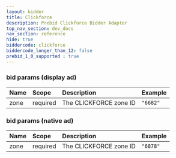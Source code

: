 ```yaml
---
layout: bidder
title: Clickforce
description: Prebid Clickforce Bidder Adaptor
top_nav_section: dev_docs
nav_section: reference
hide: true
biddercode: clickforce
biddercode_longer_than_12: false
prebid_1_0_supported : true
---
```


### bid params (display ad)

| Name        | Scope    | Description                                | Example                              |
| :---------- | :------- | :----------------------------------------- | :----------------------------------- |
| zone        | required | The CLICKFORCE zone ID                     | `"6682"`                             |

### bid params (native ad)

| Name        | Scope    | Description                                | Example                              |
| :---------- | :------- | :----------------------------------------- | :----------------------------------- |
| zone        | required | The CLICKFORCE zone ID                     | `"6878"`                             |

